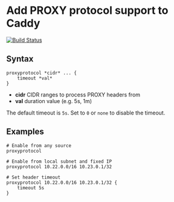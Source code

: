 # Add PROXY protocol support to Caddy

[![Build Status](https://travis-ci.org/mastercactapus/caddy-proxyprotocol.svg?branch=master)](https://travis-ci.org/mastercactapus/caddy-proxyprotocol)

## Syntax

```
proxyprotocol *cidr* ... {
    timeout *val*
}
```

- **cidr** CIDR ranges to process PROXY headers from
- **val** duration value (e.g. 5s, 1m)

The default timeout is `5s`. Set to `0` or `none` to disable the timeout.

## Examples

```
# Enable from any source 
proxyprotocol

# Enable from local subnet and fixed IP
proxyprotocol 10.22.0.0/16 10.23.0.1/32

# Set header timeout
proxyprotocol 10.22.0.0/16 10.23.0.1/32 {
    timeout 5s
}

```
